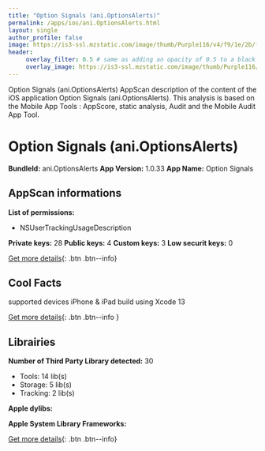 ```yaml
---
title: "Option Signals (ani.OptionsAlerts)"
permalink: /apps/ios/ani.OptionsAlerts.html
layout: single
author_profile: false
image: https://is3-ssl.mzstatic.com/image/thumb/Purple116/v4/f9/1e/2b/f91e2bb4-e4cb-b081-0e45-0c6e43ba0d5b/AppIcon-optionsignals-1x_U007emarketing-0-7-0-0-85-220.png/512x512bb.jpg
header: 
     overlay_filter: 0.5 # same as adding an opacity of 0.5 to a black background
     overlay_image: https://is3-ssl.mzstatic.com/image/thumb/Purple116/v4/f9/1e/2b/f91e2bb4-e4cb-b081-0e45-0c6e43ba0d5b/AppIcon-optionsignals-1x_U007emarketing-0-7-0-0-85-220.png/512x512bb.jpg
---
```

Option Signals (ani.OptionsAlerts) AppScan description of the content of the iOS application Option Signals (ani.OptionsAlerts). This analysis is based on the Mobile App Tools : AppScore, static analysis, Audit and the Mobile Audit App Tool.

# Option Signals (ani.OptionsAlerts)

**BundleId:** ani.OptionsAlerts
**App Version:** 1.0.33
**App Name:** Option Signals


## AppScan informations 

**List of permissions:** 
- NSUserTrackingUsageDescription
  
  
**Private keys:** 28
**Public keys:** 4
**Custom keys:** 3
**Low securit keys:** 0
  
[Get more details](/pricing.html){: .btn .btn--info}

## Cool Facts

supported devices iPhone & iPad
build using Xcode 13
  
[Get more details](/pricing.html){: .btn .btn--info }

## Librairies 
**Number of Third Party Library detected:** 30
- Tools: 14 lib(s)
- Storage: 5 lib(s)
- Tracking: 2 lib(s)


**Apple dylibs:**


**Apple System Library Frameworks:**


  
[Get more details](/pricing.html){: .btn .btn--info}

